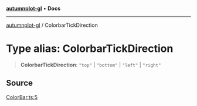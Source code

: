 [**autumnplot-gl**](../index.md) • **Docs**

***

[autumnplot-gl](../globals.md) / ColorbarTickDirection

# Type alias: ColorbarTickDirection

> **ColorbarTickDirection**: `"top"` \| `"bottom"` \| `"left"` \| `"right"`

## Source

[ColorBar.ts:5](https://github.com/tsupinie/autumnplot-gl/blob/7275cfd3c408281ebdf9877f1a2a5b354d6cd87f/src/ColorBar.ts#L5)
